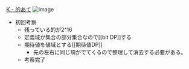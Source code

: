 
[K - 的あて](https://atcoder.jp/contests/past202012-open/tasks/past202012_k)
![image](https://gyazo.com/6479e86b1c951eb67508032cd297072f/thumb/1000)
- 初回考察
    - 残っている的が2^16
    - 定義域が集合の部分集合なので[[bit DP]]する
    - 期待値を値域とする[[期待値DP]]
        - 先の左右に同じ項がでてくるので整理して消去する必要がある。
    - 考察完了

